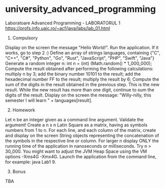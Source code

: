 # university_advanced_programming
Laboratoare Advanced Programming - LABORATORUL 1
https://profs.info.uaic.ro/~acf/java/labs/lab_01.html

1. Compulsory

Display on the screen the message "Hello World!". Run the application. If it works, go to step 2 :)
Define an array of strings languages, containing {"C", "C++", "C#", "Python", "Go", "Rust", "JavaScript", "PHP", "Swift", "Java"}
Generate a random integer n: int n = (int) (Math.random() * 1_000_000);
Compute the result obtained after performing the following calculations:
  multiply n by 3;
  add the binary number 10101 to the result;
  add the hexadecimal number FF to the result;
  multiply the result by 6;
Compute the sum of the digits in the result obtained in the previous step. This is the new result. While the new result has more than one digit, continue to sum the digits of the result.
Display on the screen the message: "Willy-nilly, this semester I will learn " + languages[result].

2. Homework

Let n be an integer given as a command line argument. Validate the argument!
Create a n x n Latin Square as a matrix, having as symbols numbers from 1 to n.
For each line, and each column of the matrix, create and display on the screen String objects representing the concatenation of the symbols in the respective line or column.
For larger n display ONLY the running time of the application in nanoseconds or milliseconds. Try n > 30_000. You might want to adjust the JVM Heap Space using the VM options -Xms4G -Xmx4G.
Launch the application from the command line, for example: java Lab1 9.

3. Bonus 

TBA
